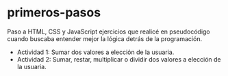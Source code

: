# primeros-pasos
Paso a HTML, CSS y JavaScript ejercicios que realicé en pseudocódigo cuando buscaba entender mejor la lógica detrás de la programación.
- Actividad 1: Sumar dos valores a elección de la usuaria.
- Actividad 2: Sumar, restar, multiplicar o dividir dos valores a elección de la usuaria.
